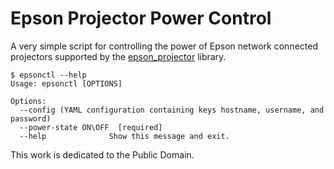 # Epson Projector Power Control

A very simple script for controlling the power of Epson network connected projectors supported by the [epson_projector](https://github.com/pszafer/epson_projector) library.

```
$ epsonctl --help
Usage: epsonctl [OPTIONS]

Options:
  --config (YAML configuration containing keys hostname, username, and password)
  --power-state ON\OFF  [required]
  --help              Show this message and exit.

```

This work is dedicated to the Public Domain.

